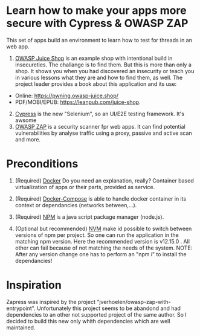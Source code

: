 # Learn how to make your apps more secure with Cypress & OWASP ZAP

 This set of apps build an environment to learn how to test for threads in an web app.

 1. [OWASP Juice Shop](https://owasp.org/www-project-juice-shop/) is an example shop
 with intentional build in insecureties. The challange is to find them.
 But this is more than only a shop. It shows you when you had discovered an insecurity
 or teach you in various lessons what they are and how to find them, as well. The
 project leader provides a book about this application and its use:
 - Online: https://pwning.owasp-juice.shop/
 - PDF/MOBI/EPUB: https://leanpub.com/juice-shop.
 2. [Cypress](https://www.cypress.io) is the new "Selenium", so an UI/E2E testing
 framework. It's awsome <find article linkto post here>
 3. [OWASP ZAP](https://www.zaproxy.org/) is a security scanner fpr web apps. It can
 find potential vulnerabilities by analyse traffic using a proxy, passive and active
 scan and more.

# Preconditions

1. (Required) [Docker](https://github.com/docker/docker-install) Do you need an
explanation, really? Container based virtualization of apps or their parts, provided as
service.

2. (Required) [Docker-Compose](https://github.com/docker/compose) is able to handle
docker container in its context or dependancies (networks between,...).

3. (Required) [NPM](https://github.com/npm/cli) is a java script package manager
(node.js).

4. (Optional but recommended) [NVM](https://github.com/nvm-sh/nvm) make id possible to switch between versions
of npm per project. So one can run the application in the matching npm version. Here
the recommended version is v12.15.0 . All other can fail because of not matching the needs of the system.
NOTE: After any version change one has to perform an "npm i" to install the dependancies!


# Inspiration
 Zapress was inspired by the project "jverhoelen/owasp-zap-with-entrypoint".
 Unfortunately this project seems to be abandond and had dependencies to an other not
 supported project of the same author.
 So I decided to build this new only whith dependencies which are well maintained.
